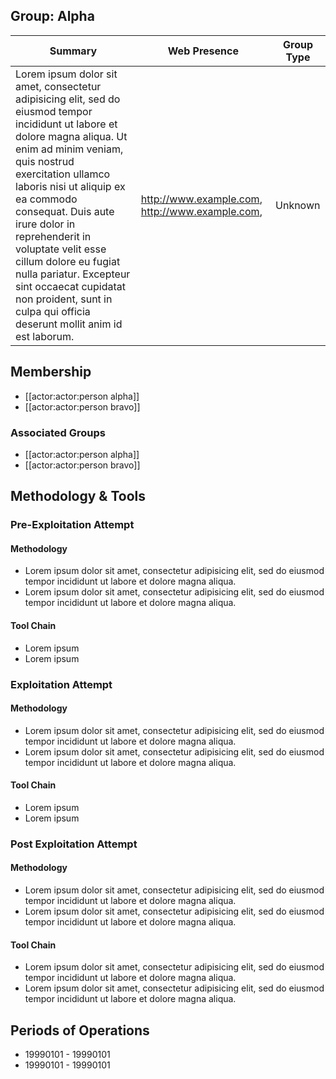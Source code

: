 ## Group: Alpha 
|  Summary  | Web Presence | Group Type |
| --------- | ------------ | ---------- |
| Lorem ipsum dolor sit amet, consectetur adipisicing elit, sed do eiusmod tempor incididunt ut labore et dolore magna aliqua. Ut enim ad minim veniam, quis nostrud exercitation ullamco laboris nisi ut aliquip ex ea commodo consequat. Duis aute irure dolor in reprehenderit in voluptate velit esse cillum dolore eu fugiat nulla pariatur. Excepteur sint occaecat cupidatat non proident, sunt in culpa qui officia deserunt mollit anim id est laborum.| http://www.example.com, http://www.example.com, | Unknown |

## Membership 
  * [[actor:actor:person alpha]]
  * [[actor:actor:person bravo]]

### Associated Groups 
  * [[actor:actor:person alpha]]
  * [[actor:actor:person bravo]]

## Methodology & Tools 

### Pre-Exploitation Attempt 

#### Methodology 
  * Lorem ipsum dolor sit amet, consectetur adipisicing elit, sed do eiusmod tempor incididunt ut labore et dolore magna aliqua.
  * Lorem ipsum dolor sit amet, consectetur adipisicing elit, sed do eiusmod tempor incididunt ut labore et dolore magna aliqua.

#### Tool Chain 
  * Lorem ipsum
  * Lorem ipsum

### Exploitation Attempt 

#### Methodology 
  * Lorem ipsum dolor sit amet, consectetur adipisicing elit, sed do eiusmod tempor incididunt ut labore et dolore magna aliqua.
  * Lorem ipsum dolor sit amet, consectetur adipisicing elit, sed do eiusmod tempor incididunt ut labore et dolore magna aliqua.

#### Tool Chain 
  * Lorem ipsum
  * Lorem ipsum

### Post Exploitation Attempt 

#### Methodology 
  * Lorem ipsum dolor sit amet, consectetur adipisicing elit, sed do eiusmod tempor incididunt ut labore et dolore magna aliqua.
  * Lorem ipsum dolor sit amet, consectetur adipisicing elit, sed do eiusmod tempor incididunt ut labore et dolore magna aliqua.

#### Tool Chain 
  * Lorem ipsum dolor sit amet, consectetur adipisicing elit, sed do eiusmod tempor incididunt ut labore et dolore magna aliqua.
  * Lorem ipsum dolor sit amet, consectetur adipisicing elit, sed do eiusmod tempor incididunt ut labore et dolore magna aliqua.

## Periods of Operations 
  * 19990101 - 19990101
  * 19990101 - 19990101
